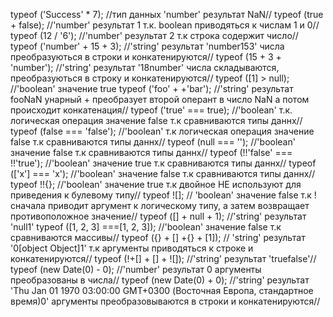typeof ('Success' * 7); //тип данных 'number' результат NaN//
typeof (true + false); //'number' результат 1  т.к. boolean  приводяться к числам 1 и 0//
typeof (12 / '6'); //'number' результат 2 т.к строка содержит число//
typeof ('number' + 15 + 3); //'string' результат 'number153' числа преобразуються в строки и конкатенируются//
typeof (15 + 3 + 'number'); //'string' результат '18number' числа складываются, преобразуються в строку и конкатенируются//
typeof ([1] >  null); //'boolean' значение true 
typeof ('foo' + +'bar'); //'string' результат fooNaN  унарный + преобразует второй оперант в число NaN а потом происходит конкатенация//
typeof ('true' === true); //'boolean' т.к. логическая операция значение false  т.к сравниваются типы даннх//
typeof (false === 'false'); //'boolean' т.к логическая операция значение false  т.к сравниваются типы даннх//
typeof (null === ''); //'boolean' значение false  т.к сравниваются типы даннх//
typeof (!!'false' === !!'true'); //'boolean' значение true  т.к сравниваются типы даннх//
typeof (['x'] === 'x'); //'boolean' значение false  т.к сравниваются типы даннх//
typeof !!{}; //'boolean' значение true т.к двойное НЕ используют для приведения к булевому типу//
typeof ![]; // 'boolean' значение false т.к ! cначала приводит аргумент к логическому типу, а затем возвращает противоположное значение//
typeof ([] + null + 1); //'string' результат 'null1'
typeof ([1, 2, 3] ===[1, 2, 3]); //'boolean' значение false  т.к сравниваются массивы//
typeof ({} + [] +{} + [1]); // 'string' результат '0[object Object]1' т.к аргументы приводяться к строке и конкатенируются//
typeof (!+[] + [] + ![]); //'string' результат 'truefalse'//
typeof (new Date(0) - 0); //'number' результат 0 аргументы преобразованы в числа//
typeof (new Date(0) + 0); //'string' результат 'Thu Jan 01 1970 03:00:00 GMT+0300 (Восточная Европа, стандартное время)0' аргументы преобразовываются в строки и конкатенируются//